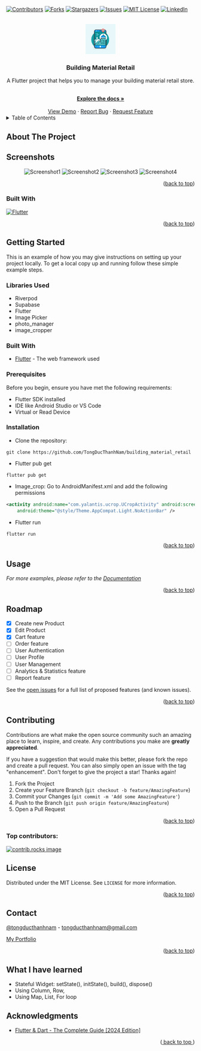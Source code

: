 <a id="readme-top"></a>

[![Contributors][contributors-shield]][contributors-url]
[![Forks][forks-shield]][forks-url]
[![Stargazers][stars-shield]][stars-url]
[![Issues][issues-shield]][issues-url]
[![MIT License][license-shield]][license-url]
[![LinkedIn][linkedin-shield]][linkedin-url]

<!-- PROJECT LOGO -->
<br />
<div align="center">
  <a href="https://github.com/tongducthanhnam/building_material_retail">
  <img src="./images/image.png" alt="Logo" height="80" />
  </a>

<h3 align="center">
  Building Material Retail
</h3>
  <div >
  <p align="center"> 
    A Flutter project that helps you to manage your building material retail store.
  </p>    
    <br />
    <a href="https://github.com/TongDucThanhNam/building_material_retail">
      <strong>Explore the docs »</strong>
    </a>
    <br />
    <br />
    <a href="https://github.com/TongDucThanhNam/building_material_retail">View Demo</a>
    ·
    <a href="https://github.com/TongDucThanhNam/building_material_retail/issues/new?labels=bug&template=bug-report---.md">Report Bug</a>
    ·
    <a href="https://github.com/TongDucThanhNam/building_material_retail/issues/new?labels=enhancement&template=feature-request---.md">
      Request Feature</a>
    </div>
</div>

<!-- TABLE OF CONTENTS -->
<details>
  <summary>Table of Contents</summary>
  <ol>
    <li>
      <a href="#about-the-project">About The Project</a>
      <ul>
        <li><a href="#built-with">Built With</a></li>
      </ul>
    </li>
    <li>
      <a href="#getting-started">Getting Started</a>
      <ul>
        <li><a href="#prerequisites">Prerequisites</a></li>
        <li><a href="#installation">Installation</a></li>
      </ul>
    </li>
    <li><a href="#usage">Usage</a></li>
    <li><a href="#roadmap">Roadmap</a></li>
    <li><a href="#contributing">Contributing</a></li>
    <li><a href="#license">License</a></li>
    <li><a href="#contact">Contact</a></li>
    <li><a href="#acknowledgments">Acknowledgments</a></li>
  </ol>
</details>

## About The Project

[//]: # (Here's a blank template to get started: To avoid retyping too much info. Do a search and replace with your text editor for the following: `github_username`, `repo_name`, `twitter_handle`, `linkedin_username`, `email_client`, `email`, `project_title`, `project_description`)

## Screenshots

<p align="center">
  <img src="images/image1.png" alt="Screenshot1" width="100"  />
  <img src="images/image2.png" alt="Screenshot2" width="100"  />
  <img src="images/image3.png" alt="Screenshot3" width="100"  />
  <img src="images/image4.png" alt="Screenshot4" width="100"  />
</p>

<div align="right">(<a href="#readme-top">back to top</a>)
</div>

### Built With

[![Flutter][Flutter]][Flutter-url]

<div align="right">
  (<a href="#readme-top">back to top</a>)
</div>

<!-- GETTING STARTED -->

## Getting Started

This is an example of how you may give instructions on setting up your project locally.
To get a local copy up and running follow these simple example steps.

### Libraries Used

- Riverpod
- Supabase
- Flutter
- Image Picker
- photo_manager
- image_cropper

### Built With

* [Flutter](https://flutter.dev/) - The web framework used

### Prerequisites

Before you begin, ensure you have met the following requirements:

- Flutter SDK installed
- IDE like Android Studio or VS Code
- Virtual or Read Device

### Installation

- Clone the repository:

```
git clone https://github.com/TongDucThanhNam/building_material_retail
```

- Flutter pub get

```
flutter pub get
```

- Image_crop: Go to AndroidManifest.xml and add the following permissions

```xml
<activity android:name="com.yalantis.ucrop.UCropActivity" android:screenOrientation="portrait"
    android:theme="@style/Theme.AppCompat.Light.NoActionBar" />
```

- Flutter run

```
flutter run
```

<p align="right">(<a href="#readme-top">back to top</a>)</p>

<!-- USAGE EXAMPLES -->

## Usage

[//]: # (Use this space to show useful examples of how a project can be used. Additional screenshots, code examples and demos work well in this space. You may also link to more resources.)

_For more examples, please refer to
the [Documentation](https://github.com/TongDucThanhNam/building_material_retail?tab=readme-ov-file)_

<p align="right">(<a href="#readme-top">back to top</a>)</p>

<!-- ROADMAP -->

## Roadmap

- [x] Create new Product
- [x] Edit Product
- [x] Cart feature
- [ ] Order feature
- [ ] User Authentication
- [ ] User Profile
- [ ] User Management
- [ ] Analytics & Statistics feature
- [ ] Report feature

See the [open issues](https://github.com/TongDucThanhNam/building_material_retail/issues) for a full
list of
proposed features (and known issues).

<p align="right">(<a href="#readme-top">back to top</a>)</p>

<!-- CONTRIBUTING -->

## Contributing

Contributions are what make the open source community such an amazing place to learn, inspire, and
create. Any contributions you make are **greatly appreciated**.

If you have a suggestion that would make this better, please fork the repo and create a pull
request. You can also simply open an issue with the tag "enhancement".
Don't forget to give the project a star! Thanks again!

1. Fork the Project
2. Create your Feature Branch (`git checkout -b feature/AmazingFeature`)
3. Commit your Changes (`git commit -m 'Add some AmazingFeature'`)
4. Push to the Branch (`git push origin feature/AmazingFeature`)
5. Open a Pull Request

<p align="right">(<a href="#readme-top">back to top</a>)</p>

### Top contributors:

<a href="https://github.com/TongDucThanhNam/building_material_retail/graphs/contributors">
  <img src="https://contrib.rocks/image?repo=tongducthanhnam/building_material_retail" alt="contrib.rocks image" />
</a>

<!-- LICENSE -->

## License

Distributed under the MIT License. See `LICENSE` for more information.

<p align="right">(<a href="#readme-top">back to top</a>)</p>

<!-- CONTACT -->

## Contact

[@tongducthanhnam](https://twitter.com/tongducthanhnam) - tongducthanhnam@gmail.com

[My Portfolio](https://tongducthanhnam.id.vn)

<p align="right">(<a href="#readme-top">back to top</a>)</p>

<!-- What I have learn -->

## What I have learned

- Stateful Widget: setState(), initState(), build(), dispose()
- Using Column, Row,
- Using Map, List, For loop

<!-- ACKNOWLEDGMENTS -->

## Acknowledgments

* [Flutter & Dart - The Complete Guide [2024 Edition]](https://www.udemy.com/course/learn-flutter-dart-to-build-ios-android-apps)

<p align="right">(<a href="#readme-top">
  back to top
</a>)</p>

<!-- MARKDOWN LINKS & IMAGES -->
<!-- https://www.markdownguide.org/basic-syntax/#reference-style-links -->

[contributors-shield]: https://img.shields.io/github/contributors/tongducthanhnam/building_material_retail.svg?style=for-the-badge
[contributors-url]: https://github.com/tongducthanhnam/building_material_retail/graphs/contributors
[forks-shield]: https://img.shields.io/github/forks/tongducthanhnam/building_material_retail.svg?style=for-the-badge
[forks-url]: https://github.com/tongducthanhnam/building_material_retail/network/members
[stars-shield]: https://img.shields.io/github/stars/tongducthanhnam/building_material_retail.svg?style=for-the-badge
[stars-url]: https://github.com/tongducthanhnam/building_material_retail/stargazers
[issues-shield]: https://img.shields.io/github/issues/tongducthanhnam/building_material_retail.svg?style=for-the-badge
[issues-url]: https://github.com/tongducthanhnam/building_material_retail/issues
[license-shield]: https://img.shields.io/github/license/tongducthanhnam/building_material_retail.svg?style=for-the-badge
[license-url]: https://github.com/tongducthanhnam/building_material_retail/blob/master/LICENSE
[linkedin-shield]: https://img.shields.io/badge/-LinkedIn-black.svg?style=for-the-badge&logo=linkedin&colorB=555
[linkedin-url]: https://linkedin.com/in/tong-duc-thanh-nam
[//]: # ([product-screenshot]: images/screenshot.png)
[Flutter]:https://img.shields.io/badge/Flutter-%2302569B.svg?style=for-the-badge&logo=Flutter&logoColor=white
[Flutter-url]:https://flutter.dev